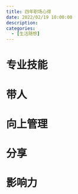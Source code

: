 ```yaml
---
title: 四年职场心得
date: 2022/02/19 10:00:00
description:
categories:
  - [生活随想]
---
```


# 专业技能

# 带人

# 向上管理

# 分享

# 影响力
